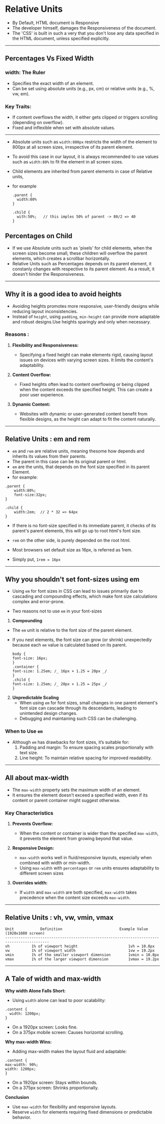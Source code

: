 # Relative Units

- By Default, HTML document is Responsive
- The developer himself, damages the Responsiveness of the document.
- The 'CSS' is built in such a very that you don't lose any data specified in the HTML document, unless specified explicitly.

---

## Percentages Vs Fixed Width

### width: The Ruler

- Specifies the exact width of an element.
- Can be set using absolute units (e.g., px, cm) or relative units (e.g., %, vw, em).

### Key Traits:

- If content overflows the width, it either gets clipped or triggers scrolling (depending on overflow).
- Fixed and inflexible when set with absolute values.

---

- Absolute units such as `width:800px` restricts the width of the element to 800px at all screen sizes, irrespective of its parent element.
- To avoid this case in our layout, it is always recommended to use values such as `width:80%` to fit the element in all screen sizes.
- Child elements are inherited from parent elements in case of Relative units,
- for example

  ```
  .parent {
    width:80%
  }

  .child {
    with:50%;   // this imples 50% of parent -> 80/2 => 40
  }
  ```

## Percentages on Child

- If we use Absolute units such as 'pixels' for child elements, when the screen sizes become small, these children will overflow the parent elements, which creates a scrollbar horizontally.
- Relative Units such as Percentages depends on its parent element, it constanly changes with respective to its parent element. As a result, it doesn't hinder the Responsiveness.

---

## Why it is a good idea to avoid heights

- Avoiding heights promotes more responsive, user-friendly designs while reducing layout inconsistencies.
- Instead of `height`, using `padding`, `min-height` can provide more adaptable and robust designs.Use heights sparingly and only when necessary.

### Reasons :

1. **Flexibility and Responsiveness:**

   - Specifying a fixed height can make elements rigid, causing layout issues on devices with varying screen sizes. It limits the content's adaptability.

2. **Content Overflow:**

   - Fixed heights often lead to content overflowing or being clipped when the content exceeds the specified height. This can create a poor user experience.

3. **Dynamic Content:**

   - Websites with dynamic or user-generated content benefit from flexible designs, as the height can adapt to fit the content naturally.

---

## Relative Units : em and rem

- `em` and `rem` are relative units, meaning thesome how depends and inherits its values from their parents.
- The parent in this case can be its original parent or html.
- `em` are the units, that depends on the font size specified in its parent Element.
- for example:

```
.parent {
    width:80%;
    font-size:32px;
}

.child {
    width:2em;  // 2 * 32 => 64px
}
```

- If there is no font-size specified in its immediate parent, it checks of its parent's parent elements, this will go up to root html's font size.

- `rem` on the other side, is purely depended on the root html.
- Most browsers set default size as 16px, is referred as 1rem.
- Simply put, `1rem = 16px`

---

## Why you shouldn't set font-sizes using em

- Using `em` for font sizes in CSS can lead to issues primarily due to cascading and compounding effects, which make font size calculations complex and error-prone.

- Two reasons not to use `em` in your font-sizes

1. **Compounding**

- The `em` unit is relative to the font size of the parent element.
- If you nest elements, the font size can grow (or shrink) unexpectedly because each `em` value is calculated based on its parent.

  ```
  body {
  font-size: 16px;
  }
  .container {
  font-size: 1.25em; /_ 16px × 1.25 = 20px _/
  }
  .child {
  font-size: 1.25em; /_ 20px × 1.25 = 25px _/
  }
  ```

2.  **Unpredictable Scaling**
    - When using `em` for font sizes, small changes in one parent element's font size can cascade through its descendants, leading to unintended design changes.
    - Debugging and maintaining such CSS can be challenging.

### When to Use `em`

- Although `em` has drawbacks for font sizes, it’s suitable for:
  1. Padding and margin: To ensure spacing scales proportionally with text size.
  2. Line height: To maintain relative spacing for improved readability.

---

## All about max-width

- The `max-width` property sets the maximum width of an element.
- It ensures the element doesn’t exceed a specified width, even if its content or parent container might suggest otherwise.

### Key Characteristics

1. **Prevents Overflow:**

   - When the content or container is wider than the specified `max-width`, it prevents the element from growing beyond that value.

2. **Responsive Design:**

   - `max-width` works well in fluid/responsive layouts, especially when combined with width or min-width.
   - Using `max-width` with `percentages` or `rem` units ensures adaptability to different screen sizes

3. **Overrides width:**
   - If `width` and `max-width` are both specified, `max-width` takes precedence when the content size exceeds `max-width`.

---

## Relative Units : vh, vw, vmin, vmax

```
Unit	        Definition	                        Example Value (1920x1080 screen)
------------------------------------------------------------------------------------------
vh	        1% of viewport height	                    1vh = 10.8px
vw	        1% of viewport width	                    1vw = 19.2px
vmin	    1% of the smaller viewport dimension	    1vmin = 10.8px
vmax	    1% of the larger viewport dimension	        1vmax = 19.2px
```

---

## A Tale of width and max-width

**Why width Alone Falls Short:**

- Using `width` alone can lead to poor scalability:

```
.content {
  width: 1200px;
}
```

- On a 1920px screen: Looks fine.
- On a 375px mobile screen: Causes horizontal scrolling.

**Why max-width Wins:**

- Adding max-width makes the layout fluid and adaptable:

```
.content {
max-width: 90%;
width: 1200px;
}
```

- On a 1920px screen: Stays within bounds.
- On a 375px screen: Shrinks proportionally.

**Conclusion**

- Use `max-width` for flexibility and responsive layouts.
- Reserve `width` for elements requiring fixed dimensions or predictable behavior.

